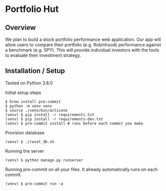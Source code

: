 # Portfolio Hut

## Overview
We plan to build a stock portfolio performance web application. Our app will
allow users to compare their portfolio (e.g. Robinhood) performance against a
benchmark (e.g. SPY). This will provide individual investors with the tools to
evaluate their investment strategy.

## Installation / Setup

Tested on Python 3.8.0

Initial setup steps

```shell
$ brew install pre-commit
$ python -m venv venv
$ source ./venv/bin/activate
(venv) $ pip install -r requirements.txt
(venv) $ pip install -r requirements-dev.txt
(venv) $ pre-commit install # runs before each commit you make
```

Provision database

```shell
(venv) $ ./reset_db.sh
```

Running the server

```shell
(venv) $ python manage.py runserver
```

Running pre-commit on all your files. It already automatically runs on each
commit.

```shell
(venv) $ pre-commit run -a
```
